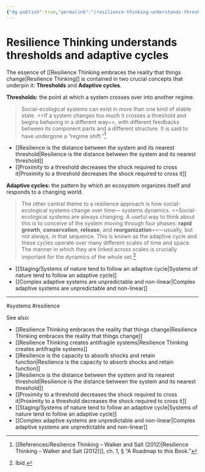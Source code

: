 ```yaml
---
{"dg-publish":true,"permalink":"/resilience-thinking-understands-thresholds-and-adaptive-cycles/"}
---
```



# Resilience Thinking understands thresholds and adaptive cycles

The essence of [[Resilience Thinking embraces the reality that things change\|Resilience Thinking]] is contained in two crucial concepts that underpin it: **Thresholds** and **Adaptive cycles**.

**Thresholds:** the point at which a system crosses over into another regime.

> Social-ecological systems can exist in more than one kind of stable state. ==If a system changes too much it crosses a threshold and begins behaving in a different way==, with different feedbacks between its component parts and a different structure. It is said to have undergone a “regime shift.”[^1]

- [[Resilience is the distance between the system and its nearest threshold\|Resilience is the distance between the system and its nearest threshold]]
- [[Proximity to a threshold decreases the shock required to cross it\|Proximity to a threshold decreases the shock required to cross it]]


**Adaptive cycles:** the pattern by which an ecosystem organizes itself and responds to a changing world.

> The other central theme to a resilience approach is how social-ecological systems change over time— systems dynamics. ==Social-ecological systems are always changing. A useful way to think about this is to conceive of the system moving through four phases: **rapid growth**, **conservation**, **release**, and **reorganization**==—usually, but not always, in that sequence. This is known as the adaptive cycle and these cycles operate over many different scales of time and space. The manner in which they are linked across scales is crucially important for the dynamics of the whole set.[^2]

- [[Staging/Systems of nature tend to follow an adaptive cycle\|Systems of nature tend to follow an adaptive cycle]]
- [[Complex adaptive systems are unpredictable and non-linear\|Complex adaptive systems are unpredictable and non-linear]]

---
#systems #resilience 

See also:
 - [[Resilience Thinking embraces the reality that things change\|Resilience Thinking embraces the reality that things change]]
 - [[Resilience Thinking creates antifragile systems\|Resilience Thinking creates antifragile systems]]
 - [[Resilience is the capacity to absorb shocks and retain function\|Resilience is the capacity to absorb shocks and retain function]]
 - [[Resilience is the distance between the system and its nearest threshold\|Resilience is the distance between the system and its nearest threshold]]
 - [[Proximity to a threshold decreases the shock required to cross it\|Proximity to a threshold decreases the shock required to cross it]]
 - [[Staging/Systems of nature tend to follow an adaptive cycle\|Systems of nature tend to follow an adaptive cycle]]
 - [[Complex adaptive systems are unpredictable and non-linear\|Complex adaptive systems are unpredictable and non-linear]]

[^1]: [[References/Resilience Thinking – Walker and Salt (2012)\|Resilience Thinking – Walker and Salt (2012)]], ch. 1, § “A Roadmap to this Book.”
[^2]: Ibid.
